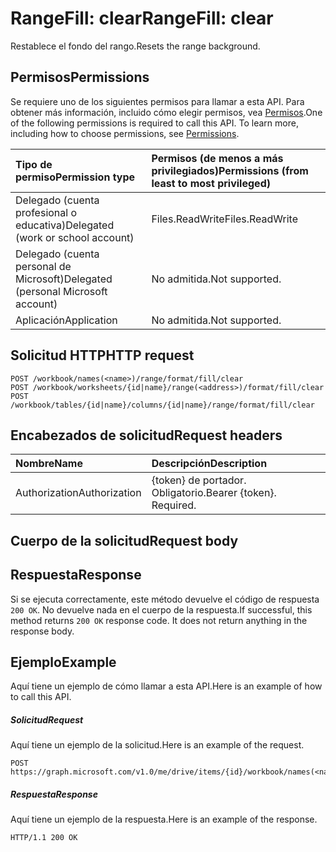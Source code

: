 # <a name="rangefill-clear"></a><span data-ttu-id="b29ba-101">RangeFill: clear</span><span class="sxs-lookup"><span data-stu-id="b29ba-101">RangeFill: clear</span></span>

<span data-ttu-id="b29ba-102">Restablece el fondo del rango.</span><span class="sxs-lookup"><span data-stu-id="b29ba-102">Resets the range background.</span></span>
## <a name="permissions"></a><span data-ttu-id="b29ba-103">Permisos</span><span class="sxs-lookup"><span data-stu-id="b29ba-103">Permissions</span></span>
<span data-ttu-id="b29ba-p101">Se requiere uno de los siguientes permisos para llamar a esta API. Para obtener más información, incluido cómo elegir permisos, vea [Permisos](../../../concepts/permissions_reference.md).</span><span class="sxs-lookup"><span data-stu-id="b29ba-p101">One of the following permissions is required to call this API. To learn more, including how to choose permissions, see [Permissions](../../../concepts/permissions_reference.md).</span></span>

|<span data-ttu-id="b29ba-106">Tipo de permiso</span><span class="sxs-lookup"><span data-stu-id="b29ba-106">Permission type</span></span>      | <span data-ttu-id="b29ba-107">Permisos (de menos a más privilegiados)</span><span class="sxs-lookup"><span data-stu-id="b29ba-107">Permissions (from least to most privileged)</span></span>              |
|:--------------------|:---------------------------------------------------------|
|<span data-ttu-id="b29ba-108">Delegado (cuenta profesional o educativa)</span><span class="sxs-lookup"><span data-stu-id="b29ba-108">Delegated (work or school account)</span></span> | <span data-ttu-id="b29ba-109">Files.ReadWrite</span><span class="sxs-lookup"><span data-stu-id="b29ba-109">Files.ReadWrite</span></span>    |
|<span data-ttu-id="b29ba-110">Delegado (cuenta personal de Microsoft)</span><span class="sxs-lookup"><span data-stu-id="b29ba-110">Delegated (personal Microsoft account)</span></span> | <span data-ttu-id="b29ba-111">No admitida.</span><span class="sxs-lookup"><span data-stu-id="b29ba-111">Not supported.</span></span>    |
|<span data-ttu-id="b29ba-112">Aplicación</span><span class="sxs-lookup"><span data-stu-id="b29ba-112">Application</span></span> | <span data-ttu-id="b29ba-113">No admitida.</span><span class="sxs-lookup"><span data-stu-id="b29ba-113">Not supported.</span></span> |

## <a name="http-request"></a><span data-ttu-id="b29ba-114">Solicitud HTTP</span><span class="sxs-lookup"><span data-stu-id="b29ba-114">HTTP request</span></span>
<!-- { "blockType": "ignored" } -->
```http
POST /workbook/names(<name>)/range/format/fill/clear
POST /workbook/worksheets/{id|name}/range(<address>)/format/fill/clear
POST /workbook/tables/{id|name}/columns/{id|name}/range/format/fill/clear

```
## <a name="request-headers"></a><span data-ttu-id="b29ba-115">Encabezados de solicitud</span><span class="sxs-lookup"><span data-stu-id="b29ba-115">Request headers</span></span>
| <span data-ttu-id="b29ba-116">Nombre</span><span class="sxs-lookup"><span data-stu-id="b29ba-116">Name</span></span>       | <span data-ttu-id="b29ba-117">Descripción</span><span class="sxs-lookup"><span data-stu-id="b29ba-117">Description</span></span>|
|:---------------|:----------|
| <span data-ttu-id="b29ba-118">Authorization</span><span class="sxs-lookup"><span data-stu-id="b29ba-118">Authorization</span></span>  | <span data-ttu-id="b29ba-p102">{token} de portador. Obligatorio.</span><span class="sxs-lookup"><span data-stu-id="b29ba-p102">Bearer {token}. Required.</span></span> |

## <a name="request-body"></a><span data-ttu-id="b29ba-121">Cuerpo de la solicitud</span><span class="sxs-lookup"><span data-stu-id="b29ba-121">Request body</span></span>

## <a name="response"></a><span data-ttu-id="b29ba-122">Respuesta</span><span class="sxs-lookup"><span data-stu-id="b29ba-122">Response</span></span>

<span data-ttu-id="b29ba-p103">Si se ejecuta correctamente, este método devuelve el código de respuesta `200 OK`. No devuelve nada en el cuerpo de la respuesta.</span><span class="sxs-lookup"><span data-stu-id="b29ba-p103">If successful, this method returns `200 OK` response code. It does not return anything in the response body.</span></span>

## <a name="example"></a><span data-ttu-id="b29ba-125">Ejemplo</span><span class="sxs-lookup"><span data-stu-id="b29ba-125">Example</span></span>
<span data-ttu-id="b29ba-126">Aquí tiene un ejemplo de cómo llamar a esta API.</span><span class="sxs-lookup"><span data-stu-id="b29ba-126">Here is an example of how to call this API.</span></span>
##### <a name="request"></a><span data-ttu-id="b29ba-127">Solicitud</span><span class="sxs-lookup"><span data-stu-id="b29ba-127">Request</span></span>
<span data-ttu-id="b29ba-128">Aquí tiene un ejemplo de la solicitud.</span><span class="sxs-lookup"><span data-stu-id="b29ba-128">Here is an example of the request.</span></span>
<!-- {
  "blockType": "request",
  "name": "rangefill_clear"
}-->
```http
POST https://graph.microsoft.com/v1.0/me/drive/items/{id}/workbook/names(<name>)/range/format/fill/clear
```

##### <a name="response"></a><span data-ttu-id="b29ba-129">Respuesta</span><span class="sxs-lookup"><span data-stu-id="b29ba-129">Response</span></span>
<span data-ttu-id="b29ba-130">Aquí tiene un ejemplo de la respuesta.</span><span class="sxs-lookup"><span data-stu-id="b29ba-130">Here is an example of the response.</span></span> 
<!-- {
  "blockType": "response",
  "truncated": true,
  "@odata.type": "microsoft.graph.none"
} -->
```http
HTTP/1.1 200 OK
```

<!-- uuid: 8fcb5dbc-d5aa-4681-8e31-b001d5168d79
2015-10-25 14:57:30 UTC -->
<!-- {
  "type": "#page.annotation",
  "description": "RangeFill: clear",
  "keywords": "",
  "section": "documentation",
  "tocPath": ""
}-->